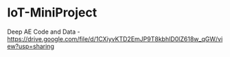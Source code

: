 # IoT-MiniProject

Deep AE Code and Data - https://drive.google.com/file/d/1CXiyvKTD2EmJP9T8kbhID0lZ618w_qGW/view?usp=sharing
